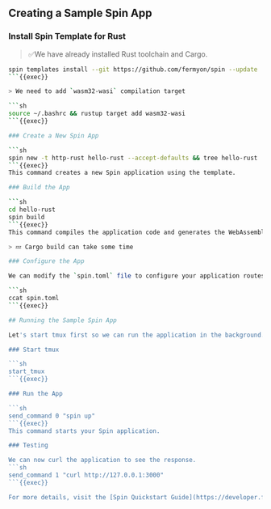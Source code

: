 ## Creating a Sample Spin App

### Install Spin Template for Rust

> ✅We have already installed Rust toolchain and Cargo.

   ```sh
   spin templates install --git https://github.com/fermyon/spin --update
   ```{{exec}}

> We need to add `wasm32-wasi` compilation target

   ```sh
   source ~/.bashrc && rustup target add wasm32-wasi
   ```{{exec}}

### Create a New Spin App

   ```sh
   spin new -t http-rust hello-rust --accept-defaults && tree hello-rust
   ```{{exec}}
   This command creates a new Spin application using the template.

### Build the App

   ```sh
   cd hello-rust
   spin build
   ```{{exec}}
   This command compiles the application code and generates the WebAssembly binary.

> 💤 Cargo build can take some time

### Configure the App

   We can modify the `spin.toml` file to configure your application routes and settings.

   ```sh
   ccat spin.toml
   ```{{exec}}

## Running the Sample Spin App

Let's start tmux first so we can run the application in the background.

### Start tmux

   ```sh
   start_tmux
   ```{{exec}}

### Run the App

   ```sh
   send_command 0 "spin up"
   ```{{exec}}
   This command starts your Spin application.

### Testing

   We can now curl the application to see the response.
   ```sh
   send_command 1 "curl http://127.0.0.1:3000"
   ```{{exec}}

For more details, visit the [Spin Quickstart Guide](https://developer.fermyon.com/spin/v2/quickstart).
